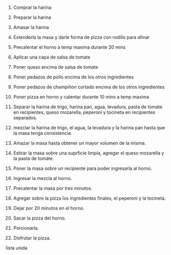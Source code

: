1. Comprar la harina
2. Preparar la harina
3. Amasar la harina
4. Extenderla la masa y darle forma de pizza con rodillo para afinar
5. Precalentar el horno a temp maxima durante 20 mins
6. Aplicar una capa de salsa de tomate
7. Poner queso encima de salsa de tomate
8. Poner pedazos de pollo encima de los otros ingredientes
9. Poner pedazos de champiñon cortado encima de los otros ingredientes
10. Poner pizza en horno y calentar durante 10 mins a temp maxima

11. Separar la harina de trigo, harina pan, agua, levadura, pasta de tomate en recipientes, queso mozarella, peperoni y tocineta en recipientes separados.
12. mezclar la harina de trigo, el agua, la levadura y la harina pan hasta que la masa tenga consistencia.
13. Amazar la masa hasta obtener un mayor volumen de la misma.
14. Estirar la masa sobre una suprficie limpia, agregar el queso mozarella y la pasta de tomáte.
15. Poner la masa sobre un recipiente para poder ingresarla al horno.
16. Ingresar la mezcla al horno.
17. Precalentar la masa por tres minutos.
18. Agregar sobre la pizza los ingredientes finales, el peperoni y la tocineta.
19. Dejar por 20 minutos en el horno.
20. Sacar la pizza del horno.
21. Porcionarla.
22. Disfrutar la pizza.

lista unida
